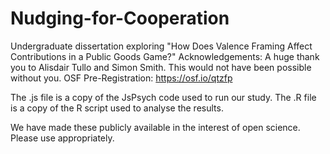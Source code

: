 # Nudging-for-Cooperation
Undergraduate dissertation exploring "How Does Valence Framing Affect Contributions in a Public Goods Game?"
Acknowledgements: A huge thank you to Alisdair Tullo and Simon Smith. This would not have been possible without you. 
OSF Pre-Registration: https://osf.io/qtzfp

The .js file is a copy of the JsPsych code used to run our study.
The .R file is a copy of the R script used to analyse the results.

We have made these publicly available in the interest of open science. Please use appropriately.

